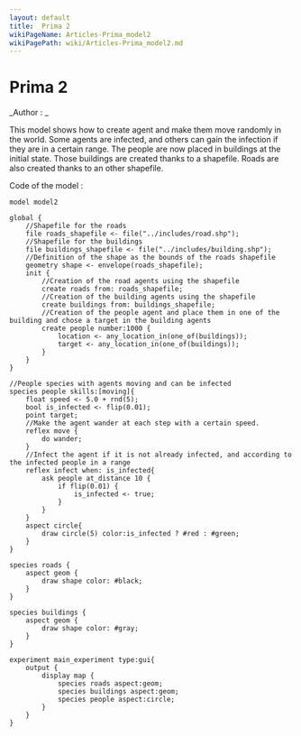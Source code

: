 ```yaml
---
layout: default
title:  Prima 2
wikiPageName: Articles-Prima_model2
wikiPagePath: wiki/Articles-Prima_model2.md
---
```


[//]: # (keyword|concept_skill)
[//]: # (keyword|concept_shapefile)
# Prima 2


_Author : _

This model shows how to create agent and make them move randomly in the world. Some agents are infected, and others can gain the infection if they are in a certain range. The people are now placed in buildings at the initial state. Those buildings are created thanks to a shapefile. Roads are also created thanks to an other shapefile.


Code of the model : 

```
model model2 
 
global {
	//Shapefile for the roads
	file roads_shapefile <- file("../includes/road.shp");
	//Shapefile for the buildings
	file buildings_shapefile <- file("../includes/building.shp");
	//Definition of the shape as the bounds of the roads shapefile
	geometry shape <- envelope(roads_shapefile);
	init {
		//Creation of the road agents using the shapefile
		create roads from: roads_shapefile;
		//Creation of the building agents using the shapefile
		create buildings from: buildings_shapefile;
		//Creation of the people agent and place them in one of the building and chose a target in the building agents
		create people number:1000 {
			location <- any_location_in(one_of(buildings));
			target <- any_location_in(one_of(buildings));
		}
	}
}

//People species with agents moving and can be infected
species people skills:[moving]{		
	float speed <- 5.0 + rnd(5);
	bool is_infected <- flip(0.01);
	point target;
	//Make the agent wander at each step with a certain speed.
	reflex move {
		do wander;
	}
	//Infect the agent if it is not already infected, and according to the infected people in a range
	reflex infect when: is_infected{
		ask people at_distance 10 {
			if flip(0.01) {
				is_infected <- true;
			}
		}
	}
	aspect circle{
		draw circle(5) color:is_infected ? #red : #green;
	}
}

species roads {
	aspect geom {
		draw shape color: #black;
	}
}

species buildings {
	aspect geom {
		draw shape color: #gray;
	}
}

experiment main_experiment type:gui{
	output {
		display map {
			species roads aspect:geom;
			species buildings aspect:geom;
			species people aspect:circle;			
		}
	}
}
```
